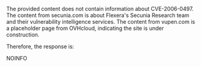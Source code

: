 The provided content does not contain information about CVE-2006-0497. The content from secunia.com is about Flexera's Secunia Research team and their vulnerability intelligence services. The content from vupen.com is a placeholder page from OVHcloud, indicating the site is under construction.

Therefore, the response is:

NOINFO